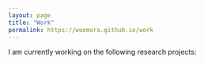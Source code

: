 ```yaml
---
layout: page
title: "Work"
permalink: https://woomora.github.io/work
---
```


I am currently working on the following research projects:
